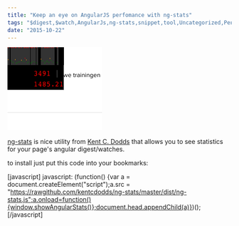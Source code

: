 ```yaml
---
title: "Keep an eye on AngularJS perfomance with ng-stats"
tags: "$digest,$watch,AngularJs,ng-stats,snippet,tool,Uncategorized,Рекомендую"
date: "2015-10-22"
---
```


[![ng-stats](images/Screenshot-2015-10-22-20.00.42.png)](https://github.com/kentcdodds/ng-stats)

[ng-stats](https://github.com/kentcdodds/ng-stats) is nice utility from [Kent C. Dodds](https://github.com/kentcdodds) that allows you to see statistics for your page's angular digest/watches.

to install just put this code into your bookmarks:

\[javascript\] javascript: (function() {var a = document.createElement("script");a.src = "https://rawgithub.com/kentcdodds/ng-stats/master/dist/ng-stats.js";a.onload=function(){window.showAngularStats()};document.head.appendChild(a)})(); \[/javascript\]
